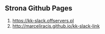 ## Strona Github Pages
 1. https://kk-slack.offservers.pl
 2. http://marceliracis.github.io/kk-slack-link